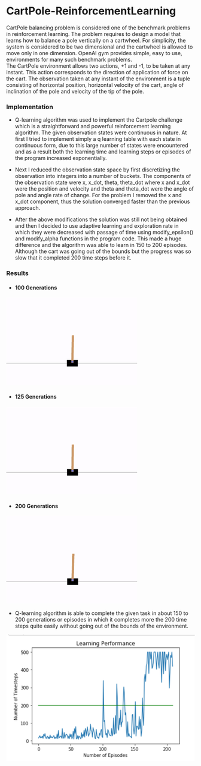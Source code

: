 # CartPole-ReinforcementLearning


CartPole balancing problem is considered one of the benchmark problems in reinforcement learning. The problem requires to design a model that learns how to balance a pole vertically on a cartwheel. For simplicity, the system is considered to be two dimensional and the cartwheel is allowed to move only in one dimension. OpenAI gym provides simple, easy to use, environments for many such benchmark problems. The CartPole environment allows two actions, +1 and -1, to be taken at any instant. This action corresponds to the direction of application of force on the cart. The observation taken at any instant of the environment is a tuple consisting of horizontal position, horizontal velocity of the cart, angle of inclination of the pole and velocity of the tip of the pole.

### Implementation

* Q-learning algorithm was used to implement the Cartpole challenge which is a straightforward and powerful reinforcement learning algorithm. The given observation states were continuous in nature. At first I tried to implement simply a q learning table with each state in continuous form, due to this large number of states were encountered and as a result both the learning time and learning steps or episodes of the program increased exponentially. 


* Next I reduced the observation state space by first discretizing the observation into integers into a number of buckets. The components of the observation state were x, x_dot, theta, theta_dot where x and x_dot were the position and velocity and theta and theta_dot were the angle of pole and angle rate of change. For the problem I removed the x and x_dot component, thus the solution converged faster than the previous approach. 


* After the above modifications the solution was still not being obtained and then I decided to use adaptive learning and exploration rate in which they were decreased with passage of time using modify_epsilon() and modify_alpha functions in the program code. This made a huge difference and the algorithm was able to learn in 150 to 200 episodes. Although the cart was going out of the bounds but the progress was so slow that it completed 200 time steps before it. 

### Results

* #### 100 Generations
<img src = "https://github.com/deepanshu96/CartPole-ReinforcementLearning/blob/master/ext/100gen.gif" width = "350">

* #### 125 Generations
<img src = "https://github.com/deepanshu96/CartPole-ReinforcementLearning/blob/master/ext/125gen.gif" width = "350">

* #### 200 Generations
<img src = "https://github.com/deepanshu96/CartPole-ReinforcementLearning/blob/master/ext/200gen.gif" width = "350">

* Q-learning algorithm is able to complete the given task in about 150 to 200 generations or episodes in which it completes more the 200 time steps quite easily without going out of the bounds of the environment. 

<img src = "https://github.com/deepanshu96/CartPole-ReinforcementLearning/blob/master/ext/Screen%20Shot%202018-08-02%20at%209.11.39%20PM.png">
